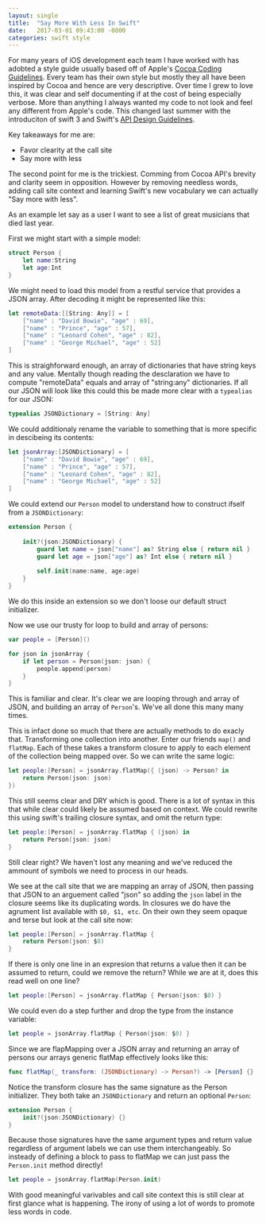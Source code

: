 ```yaml
---
layout: single
title:  "Say More With Less In Swift"
date:   2017-03-01 09:43:00 -0800
categories: swift style
---
```

For many years of iOS development each team I have worked with has adobted a style guide usually based off of Apple's [Cocoa Coding Guidelines](https://developer.apple.com/library/content/documentation/Cocoa/Conceptual/CodingGuidelines/CodingGuidelines.html).  Every team has their own style but mostly they all have been inspired by Cocoa and hence are very descriptive.  Over time I grew to love this, it was clear and self documenting if at the cost of being especially verbose.  More than anything I always wanted my code to not look and feel any different from Apple's code.   This changed last summer with the introduciton of swift 3 and Swift's [API Design Guidelines](https://swift.org/documentation/api-design-guidelines/).

Key takeaways for me are:

- Favor clearity at the call site
- Say more with less

The second point for me is the trickiest.  Comming from Cocoa API's brevity and clarity seem in opposition.  However by removing needless words, adding call site context and learning Swift's new vocabulary we can actually "Say more with less".

As an example let say as a user I want to see a list of great musicians that died last year. 

First we might start with a simple model:

```swift
struct Person {
    let name:String
    let age:Int
}
```

We might need to load this model from a restful service that provides a JSON array.  After decoding it might be represented like this:

```swift
let remoteData:[[String: Any]] = [
    ["name" : "David Bowie", "age" : 69],
    ["name" : "Prince", "age" : 57],
    ["name" : "Leonard Cohen", "age" : 82],
    ["name" : "George Michael", "age" : 52]
]
```

This is straighforward enough, an array of dictionaries that have string keys and any value.  Mentally though reading the desclaration we have to compute "remoteData" equals and array of "string:any" dictionaries.  If all our JSON will look like this could this be made more clear with a ```typealias``` for our JSON:


```swift
typealias JSONDictionary = [String: Any]
```

We could additionaly rename the variable to something that is more specific in descibeing its contents:
 
```swift
let jsonArray:[JSONDictionary] = [
    ["name" : "David Bowie", "age" : 69],
    ["name" : "Prince", "age" : 57],
    ["name" : "Leonard Cohen", "age" : 82],
    ["name" : "George Michael", "age" : 52]
]
```

We could extend our ```Person``` model to understand how to construct ifself from a ```JSONDictionary```:

```swift
extension Person {
    
    init?(json:JSONDictionary) {
        guard let name = json["name"] as? String else { return nil }
        guard let age = json["age"] as? Int else { return nil }
        
        self.init(name:name, age:age)
    }
}
```

We do this inside an extension so we don't loose our default struct initializer.

Now we use our trusty for loop to build and array of persons:

```swift
var people = [Person]()

for json in jsonArray {
    if let person = Person(json: json) {
        people.append(person)
    }
}
```

This is familiar and clear.  It's clear we are looping through and array of JSON, and building an array of ```Person```'s.  We've all done this many many times.

This is infact done so much that there are actually methods to do exacly that.  Transforming one collection into another.  Enter our friends ```map()``` and ```flatMap```.  Each of these takes a transform closure to apply to each element of the collection being mapped over.  So we can write the same logic:

```swift
let people:[Person] = jsonArray.flatMap({ (json) -> Person? in
    return Person(json: json)
})
```

This still seems clear and DRY which is good.  There is a lot of syntax in this that while clear could likely be assumed based on context.  We could rewrite this using swift's trailing closure syntax, and omit the return type:

```swift
let people:[Person] = jsonArray.flatMap { (json) in
    return Person(json: json)
}
```

Still clear right?  We haven't lost any meaning and we've reduced the ammount of symbols we need to process in our heads.

We see at the call site that we are mapping an array of JSON, then passing that JSON to an arguement called "json" so adding the ```json``` label in the closure seems like its duplicating words.  In closures we do have the agrument list available with ```$0, $1, etc```.  On their own they seem opaque and terse but look at the call site now:

```swift
let people:[Person] = jsonArray.flatMap {
    return Person(json: $0)
}
```

If there is only one line in an expresion that returns a value then it can be assumed to return, could we remove the return?  While we are at it, does this read well on one line?

```swift
let people:[Person] = jsonArray.flatMap { Person(json: $0) }
```

We could even do a step further and drop the type from the instance variable:

```swift
let people = jsonArray.flatMap { Person(json: $0) }
```

Since we are flapMapping over a JSON array and returning an array of persons our arrays generic flatMap effectively looks like this:

```swift
func flatMap(_ transform: (JSONDictionary) -> Person?) -> [Person] {}
```

Notice the transform closure has the same signature as the Person initializer.  They both take an ```JSONDictionary``` and return an optional ```Person```:

```swift
extension Person {
    init?(json:JSONDictionary) {}
}
```

Because those signatures have the same argument types and return value regardless of argument labels we can use them interchangeably. So insteady of defining a block to pass to flatMap we can just pass the ```Person.init``` method directly!

```swift
let people = jsonArray.flatMap(Person.init)
```

With good meaningful varivables and call site context this is still clear at first glance what is happening.  The irony of using a lot of words to promote less words in code.



